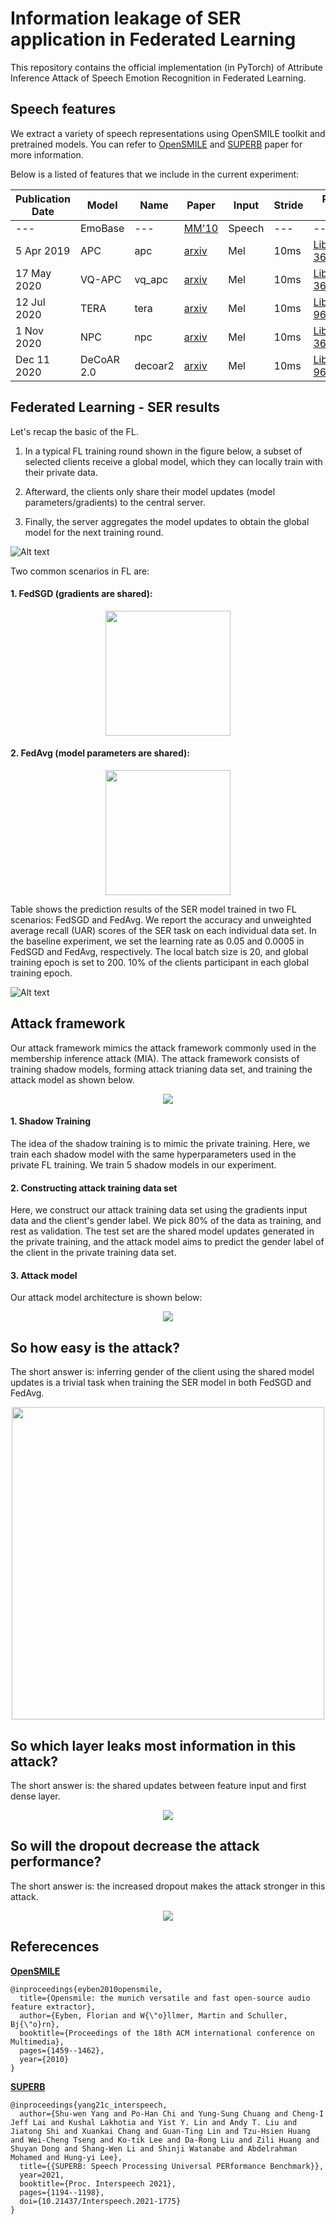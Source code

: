 # Information leakage of SER application in Federated Learning
This repository contains the official implementation (in PyTorch) of Attribute Inference Attack of Speech Emotion Recognition in Federated Learning.


## Speech features

We extract a variety of speech representations using OpenSMILE toolkit and pretrained models. You can refer to [OpenSMILE](https://www.audeering.com/research/opensmile/) and [SUPERB](https://arxiv.org/abs/2105.01051) paper for more information.

Below is a listed of features that we include in the current experiment:

Publication Date | Model | Name | Paper | Input | Stride | Pre-train Data | Official Repo 
|---|---|---|---|---|---|---|---
--- | EmoBase | --- | [MM'10](https://dl.acm.org/doi/10.1145/1873951.1874246) | Speech | --- | --- | [EmoBase](https://www.audeering.com/research/opensmile/)
5 Apr 2019 | APC | apc | [arxiv](https://arxiv.org/abs/1904.03240) | Mel | 10ms | [LibriSpeech-360](http://www.openslr.org/12) | [APC](https://github.com/Alexander-H-Liu/NPC)
17 May 2020 | VQ-APC | vq_apc | [arxiv](https://arxiv.org/abs/2005.08392) | Mel | 10ms | [LibriSpeech-360](http://www.openslr.org/12) | [NPC](https://github.com/Alexander-H-Liu/NPC)
12 Jul 2020 | TERA | tera | [arxiv](https://arxiv.org/abs/2007.06028) | Mel | 10ms | [LibriSpeech-960](http://www.openslr.org/12) | [S3PRL](https://github.com/andi611/Self-Supervised-Speech-Pretraining-and-Representation-Learning)
1 Nov 2020 | NPC | npc | [arxiv](https://arxiv.org/abs/2011.00406) | Mel | 10ms | [LibriSpeech-360](http://www.openslr.org/12) | [NPC](https://github.com/Alexander-H-Liu/NPC)
Dec 11 2020 | DeCoAR 2.0 | decoar2 | [arxiv](https://arxiv.org/abs/2012.06659) | Mel | 10ms | [LibriSpeech-960](http://www.openslr.org/12) | [speech-representations](https://github.com/awslabs/speech-representations)

## Federated Learning - SER results

Let's recap the basic of the FL. 

1. In a typical FL training round shown in the figure below, a subset of selected clients receive a global model, which they can locally train with their private data. 

2. Afterward, the clients only share their model updates (model parameters/gradients) to the central server. 

3. Finally, the server aggregates the model updates to obtain the global model for the next training round. 


![Alt text](model/fl_global.png?raw=true "Federated Learning")

Two common scenarios in FL are:

#### 1. FedSGD (gradients are shared): 

<p align="center"><img src="model/fed_sgd.png" width="200"></p>

#### 2. FedAvg (model parameters are shared): 

<p align="center"><img src="model/fed_avg.png" width="200"></p>


Table shows the prediction results of the SER model trained in two FL scenarios: FedSGD and FedAvg. We report the accuracy and unweighted average recall (UAR) scores of the SER task on each individual data set. In the baseline experiment, we set the learning rate as 0.05 and 0.0005 in FedSGD and FedAvg, respectively. The local batch size is 20, and global training epoch is set to 200. 10% of the clients participant in each global training epoch.

![Alt text](results/fl_result.png?raw=true "Federated Learning - SER results")


## Attack framework

Our attack framework mimics the attack framework commonly used in the membership inference attack (MIA). The attack framework consists of training shadow models, forming attack trianing data set, and training the attack model as shown below.

<p align="center"><img src="model/attack_framework.png"></p>

#### 1. Shadow Training

The idea of the shadow training is to mimic the private training. Here, we train each shadow model with the same hyperparameters used in the private FL training. We train 5 shadow models in our experiment.


#### 2. Constructing attack training data set

Here, we construct our attack training data set using the gradients input data and the client's gender label. We pick 80% of the data as training, and rest as validation. The test set are the shared model updates generated in the private training, and the attack model aims to predict the gender label of the client in the private training data set.

#### 3. Attack model

Our attack model architecture is shown below: 

<p align="center"><img src="model/attack_model.png"></p>

## So how easy is the attack?

The short answer is: inferring gender of the client using the shared model updates is a trivial task when training the SER model in both FedSGD and FedAvg.

<p align="center"><img src="results/attack_result.png" width="500"></p>


## So which layer leaks most information in this attack?

The short answer is: the shared updates between feature input and first dense layer.

<p align="center"><img src="results/attack_layer_result.png"></p>


## So will the dropout decrease the attack performance?

The short answer is: the increased dropout makes the attack stronger in this attack.

<p align="center"><img src="results/attack_dropout.png"></p>

## Referecences


**[OpenSMILE](https://www.audeering.com/research/opensmile/)**
```
@inproceedings{eyben2010opensmile,
  title={Opensmile: the munich versatile and fast open-source audio feature extractor},
  author={Eyben, Florian and W{\"o}llmer, Martin and Schuller, Bj{\"o}rn},
  booktitle={Proceedings of the 18th ACM international conference on Multimedia},
  pages={1459--1462},
  year={2010}
}
```

**[SUPERB](https://arxiv.org/abs/2105.01051)**

```
@inproceedings{yang21c_interspeech,
  author={Shu-wen Yang and Po-Han Chi and Yung-Sung Chuang and Cheng-I Jeff Lai and Kushal Lakhotia and Yist Y. Lin and Andy T. Liu and Jiatong Shi and Xuankai Chang and Guan-Ting Lin and Tzu-Hsien Huang and Wei-Cheng Tseng and Ko-tik Lee and Da-Rong Liu and Zili Huang and Shuyan Dong and Shang-Wen Li and Shinji Watanabe and Abdelrahman Mohamed and Hung-yi Lee},
  title={{SUPERB: Speech Processing Universal PERformance Benchmark}},
  year=2021,
  booktitle={Proc. Interspeech 2021},
  pages={1194--1198},
  doi={10.21437/Interspeech.2021-1775}
}
```